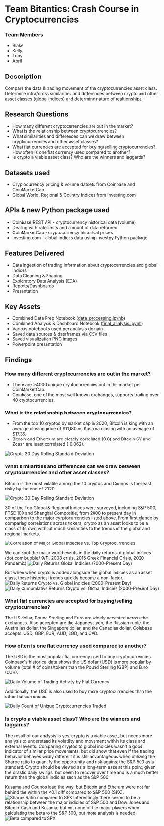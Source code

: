 # Team Bitantics: Crash Course in Cryptocurrencies

### Team Members
- Blake
- Kelly
- Tony
- April 

## Description
Compare the data & trading movement of the cryptocurrencies asset class. Determine intra/cross similarities and differences between crypto and other asset classes (global indices) and determine nature of realtionships.

## Research Questions
- How many different cryptocurrencies are out in the market?
- What is the relationship between cryptocurrencies?
- What similarities and differences can we draw between cryptocurrencies and other asset classes?
- What fiat currencies are accepted for buying/selling cryptocurrencies? How often is one fiat currency used compared to another?
- Is crypto a viable asset class? Who are the winners and laggards?

## Datasets used
- Cryptocurrency pricing & volume datsets from Coinbase and CoinMarketCap
- Global World, Regional & Country Indices from Investing.com

## APIs & new Python package used
- Coinbase REST API - cryptocurrency historical data (volume)
- Dealing with rate limits and amount of data returned
- CoinMarketCap - cryptocurrency historical prices
- Investing.com - global indices data using investpy Python package

## Features Delivered
- Data Ingestion of trading information about cryptocurrencies and global indices
- Data Cleaning & Shaping
- Exploratory Data Analysis (EDA)
- Reports/Dashboards
- Presentation

## Key Assets
- Combined Data Prep Notebook ([data_processing.ipynb](notebooks/data_processing.ipynb))
- Combined Analysis & Dashboard Notebook ([final_analysis.ipynb](notebooks/final_analysis.ipynb))
- Various notebooks used per analysis domain
- Saved data sources & dataframes via CSV [files](data)
- Saved visualization PNG [images](images)
- Powerpoint presentation

## Findings

### How many different cryptocurrencies are out in the market?

- There are >4000 unique cryptocurrencies out in the market per CoinMarketCap. 
- Coinbase, one of the most well known exchanges, supports trading over 40 cryptocurrencies.

### What is the relationship between cryptocurrencies?

- From the top 10 cryptos by market cap in 2020, Bitcoin is king with an average closing price of $11,180 vs Kusama closing with an average of $17.36. 
- Bitcoin and Ethereum are closely correlated (0.8) and Bitcoin SV and Zcash are least correlated (-0.062). 

![Crypto 30 Day Rolling Standard Deviation](images/intra_corr_plot.png)

### What similarities and differences can we draw between cryptocurrencies and other asset classes?
Bitcoin is the most volatile among the 10 cryptos and Counos is the least risky by the end of 2020. 

![Crypto 30 Day Rolling Standard Deviation](images/intra_crypto_rolling.png)

30 of the Top Global & Regional Indices were surveyed, including S&P 500, FTSE 100 and Shanghai Compositie, from 2000 to present day in comparison to the major cyrptocurrencies listed above. From first glance by comparing correlations across tickers, crypto as an asset looks to be a class of its own without much similarities to the trends of the global and regional markets.

![Correlation of Major Global Indecies vs. Top Cryptocurrencies](images/heatmap_indices_crypto_corr.png)

We can spot the major world events in the daily returns of global indices (dot.com bubble/ 9/11, 2008 crisis, 2015 Greek Financial Crisis, 2020 Pandemic)
![Daily Returns Global Indicies (2000-Present Day)](images/Crypto_Index_Returns_Timeline.png)

But when when crypto is added alongside the global indicies as an asset class, these historical trends quickly become a non-factor.
![Daily Returns Crypto vs. Global Indicies (2000-Present Day)](images/Crypto_Index_Returns_Timeline.png)
![Daily Cumumlative Returns Crypto vs. Global Indicies (2000-Present Day)](images/Crypto_Index_Sum_Returns_Timeline.png)

### What fiat currencies are accepted for buying/selling cryptocurrencies?

The US dollar, Pound Sterling and Euro are widely accepted across the exchanges. Also accepted are the Japanese yen, the Russian ruble, the Australian dollar, the Singapore dollar, and the Canadian dollar. Coinbase accepts: USD, GBP, EUR, AUD, SGD, and CAD.

### How often is one fiat currency used compared to another?

The USD is the most popular fiat currency used to buy cryptocurrencies. Coinbase's historical data shows the US dollar (USD) is more popular by volume (total # of coins/token) than the Pound Sterling (GBP) and Euro (EUR).

![Daily Volume of Trading Activity by Fiat Currency](images/trading_volume_by_fiat_plot.png)

Additionally, the USD is also used to buy more cryptocurrencies than the other fiat currencies.

![Daily Count of Unique Cryptocurrencies Traded](images/unique_cryptocurrency_count.png)

### Is crypto a viable asset class? Who are the winners and laggards?
The result of our analysis is yes, crypto is a viable asset, but needs more analysis to understand its volatility and movement within its class and external events. Comparing cryptos to global indicies wasn't a good indicator of similar price movements, but did show that even if the trading behavior behaves wildly different it is still advantageous when utilizing the Sharpe ratio to quantify the opportunity and risk against the S&P 500 as a standard. Crypto should be viewed as a long-term asse at this point, given the drastic daily swings, but seem to recover over time and is a much better return than the global indicies such as the S&P 500. 

Kusama and Counos lead the way, but Bitcoin and Etherum were not far behind the within the <0.1 diff compared to S&P 500 (SPX). 
![Sharpe Ratio compared to SPX](images/Sharpe_Crypto_Indices.png)
Interestingly there seems to be a relationship between the major indicies of S&P 500 and Dow Jones and Bitcoin-Cash and Kusama, but not none of the major players when calculating the beta to the S&P 500, but more analysis is needed.
![Beta compared to SPX](images/Crypto_SPX_Beta.png)
